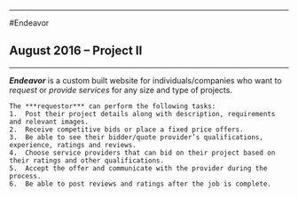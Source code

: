 ________________________________________

#Endeavor

August 2016 – Project II
---
________________________________________
***Endeavor*** is a custom built website for individuals/companies who want to *request* or *provide services* for any size and type of projects.
```
The ***requestor*** can perform the following tasks:  
1.	Post their project details along with description, requirements and relevant images.  
2.	Receive competitive bids or place a fixed price offers.  
3.	Be able to see their bidder/quote provider’s qualifications, experience, ratings and reviews.  
4.	Choose service providers that can bid on their project based on their ratings and other qualifications.    
5.	Accept the offer and communicate with the provider during the process.   
6.	Be able to post reviews and ratings after the job is complete.  
```

